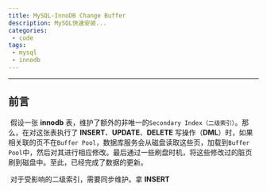 ```yaml
---
title: MySQL-InnoDB Change Buffer
description: MySQL快速安装...
categories: 
 - code
tags:
 - mysql
 - innodb
---
```


------

## 前言

​	假设一张 **innodb** 表，维护了额外的非唯一的`Secondary Index（二级索引）`。那么，在对这张表执行了 **INSERT**、**UPDATE**、**DELETE** 写操作（**DML**）时，如果相关联的页不在`Buffer Pool`，数据库服务会从磁盘读取这些页，加载到`Buffer Pool`中，然后对其进行相应修改。最后通过一些刷盘时机，将这些修改过的脏页刷到磁盘中。至此，已经完成了数据的更新。

​	对于受影响的二级索引，需要同步维护。拿 **INSERT**